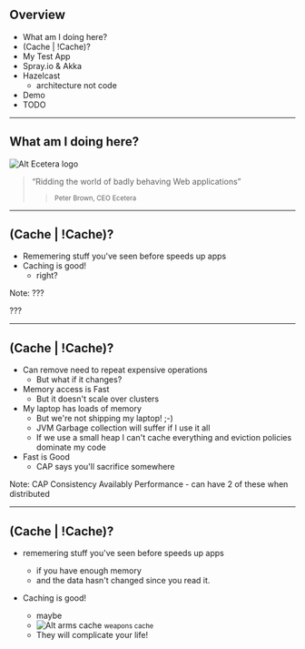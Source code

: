 ## Overview
+ What am I doing here?
+ (Cache | !Cache)?
+ My Test App
+ Spray.io & Akka
+ Hazelcast
  - architecture not code <!-- .element: class="fragment" -->
+ Demo
+ TODO

---

## What am I doing here?
![Alt Ecetera logo](./images/Ecetera_Logo_Grey.png) <!-- .element: class="fragment" ata-fragment-index="1" -->

> &ldquo;Ridding the world of badly behaving Web applications&rdquo; <!-- .element: class="fragment" data-fragment-index="3" -->
  >> <small>Peter Brown, CEO Ecetera</small>                         <!-- .element: class="fragment" data-fragment-index="2" -->

---

## (Cache | !Cache)? 
+ Rememering stuff you've seen before speeds up apps 
+ Caching is good!                                   
  - right?                                           <!-- .element: class="fragment" -->

Note: ???
<aside class="notes">
  ???
</aside>

---

## (Cache | !Cache)? 
+ Can remove need to repeat expensive operations
  - But what if it changes?                                                    <!-- .element: class="fragment" -->
+ Memory access is Fast
  - But it doesn't scale over clusters                                         <!-- .element: class="fragment" -->
+ My laptop has loads of memory
  - But we're not shipping my laptop! ;-)                                      <!-- .element: class="fragment" -->
  - JVM Garbage collection will suffer if I use it all                 <!-- .element: class="fragment" -->
  - If we use a small heap I can't cache everything and eviction policies dominate my code  <!-- .element: class="fragment" -->
+ Fast is Good
  - CAP says you'll sacrifice somewhere                                        <!-- .element: class="fragment" -->

Note: CAP Consistency Availably Performance - can have 2 of these when distributed

---

## (Cache | !Cache)? 
+ rememering stuff you've seen before speeds up apps 
  - if you have enough memory                        <!-- .element: class="fragment" -->
  - and the data hasn't changed since you read it.   <!-- .element: class="fragment" -->

+ Caching is good!                                  
  - maybe                                           <!-- .element: class="fragment" -->
  - ![Alt arms cache](./images/arms_cache1.jpg)  <!-- .element: class="fragment" -->
    <small>weapons cache</small>    <!-- .element: class="fragment" -->
  - They will complicate your life!                          <!-- .element: class="fragment" -->
